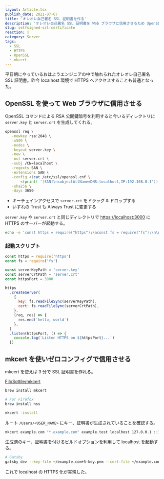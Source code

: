 ```yaml
---
layout: Article.tsx
publish_date: 2021-07-07
title: 'オレオレ自己署名 SSL 証明書を作る'
description: 'オレオレ自己署名 SSL 証明書を Web ブラウザに信用させるため OpenSSL 並びに mkcert を利用して HTTPS 化を果たす方法を書いた。'
slug: selfsigned-ssl-certificate
reaction: 🔑
category: Server
tags:
  - SSL
  - HTTPS
  - OpenSSL
  - mkcert
---
```


平日朝にやっているおはようエンジニアの中で触れられたオレオレ自己署名 SSL 証明書。昨今 localhost 環境で HTTPS へアクセスすることも普通となった。

## OpenSSL を使って Web ブラウザに信用させる

OpenSSL コマンドによる RSA 公開鍵暗号を利用すると今いるディレクトリに `server.key` と `server.crt` を生成してくれる。

```bash
openssl req \
   -newkey rsa:2048 \
   -x509 \
   -nodes \
   -keyout server.key \
   -new \
   -out server.crt \
   -subj /CN=localhost \
   -reqexts SAN \
   -extensions SAN \
   -config <(cat /etc/ssl/openssl.cnf \
       <(printf '[SAN]\nsubjectAltName=DNS:localhost,IP:192.168.0.1')) \
   -sha256 \
   -days 3650
```

- キーチェインアクセスで `server.crt` をドラッグ & ドロップする
- いずれの Trust も Always Trust に変更する

`server.key` や `server.crt` と同じディレクトリで [https://localhost:3000](https://localhost:3000) に HTTPS のサーバーが起動する。

```bash
echo -e 'const https = require("https");\nconst fs = require("fs");\n\nconst serverKeyPath = "server.key";\nconst serverCrtPath = "server.crt";\nconst httpsPort = 3000;\n\nhttps.createServer(\n  {\n    key: fs.readFileSync(serverKeyPath),\n    cert: fs.readFileSync(serverCrtPath),\n  },\n  (req, res) => {\n    res.end("hello, world");\n  }\n).listen(httpsPort, () => {\n  console.log(`Listen HTTPS on ${httpsPort}...`);\n});\n' | node
```

### 起動スクリプト

```js
const https = require('https')
const fs = require('fs')

const serverKeyPath = 'server.key'
const serverCrtPath = 'server.crt'
const httpsPort = 3000

https
  .createServer(
    {
      key: fs.readFileSync(serverKeyPath),
      cert: fs.readFileSync(serverCrtPath),
    },
    (req, res) => {
      res.end('hello, world')
    },
  )
  .listen(httpsPort, () => {
    console.log(`Listen HTTPS on ${httpsPort}...`)
  })
```

## mkcert を使いゼロコンフィグで信用させる

mkcert を使えば 3 分で SSL 証明書を作れる。

[FiloSottile/mkcert](https://github.com/FiloSottile/mkcert)

```bash
brew install mkcert

# For Firefox
brew install nss

mkcert -install
```

ルート `/Users/<USER_NAME>` にキー、証明書が生成されていることを確認する。

```bash
mkcert example.com "*.example.com" example.test localhost 127.0.0.1 ::1
```

生成済のキー、証明書を付けるビルドオプションを利用して localhost を起動する。

```bash
# Gatsby
gatsby dev --key-file ~/example.com+5-key.pem --cert-file ~/example.com+5.pem --https
```

これで localhost の HTTPS 化が実現した。
